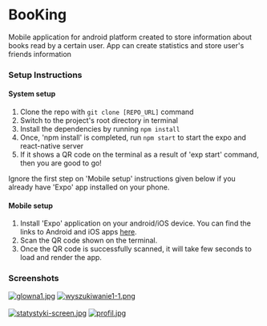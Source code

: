 # BooKing
Mobile application for android platform created to store information about books read by a certain user. App can create statistics and store user's friends information

### Setup Instructions

#### System setup
1. Clone the repo with `git clone [REPO_URL]` command
2. Switch to the project's root directory in terminal
3. Install the dependencies by running `npm install`
4. Once, 'npm install' is completed, run `npm start` to start the expo and react-native server
5. If it shows a QR code on the terminal as a result of 'exp start' command, then you are good to go!

Ignore the first step on 'Mobile setup' instructions given below if you already have 'Expo' app installed on your phone.

#### Mobile setup
1. Install 'Expo' application on your android/iOS device. You can find the links to Android and iOS apps [here](https://expo.io/tools#client).
2. Scan the QR code shown on the terminal.
3. Once the QR code is successfully scanned, it will take few seconds to load and render the app.

### Screenshots
[![glowna1.jpg](https://i.postimg.cc/wvBg2rCC/glowna1.jpg)](https://postimg.cc/zL4sXxX7)
[![wyszukiwanie1-1.png](https://i.postimg.cc/9f7GMxgj/wyszukiwanie1-1.png)](https://postimg.cc/Y4t4DxwX)
<br/><br/>
[![statystyki-screen.jpg](https://i.postimg.cc/RZjgXJj4/statystyki-screen.jpg)](https://postimg.cc/Js53h0r2)
[![profil.jpg](https://i.postimg.cc/3NnLBSHc/profil.jpg)](https://postimg.cc/rRRCy9s1)
